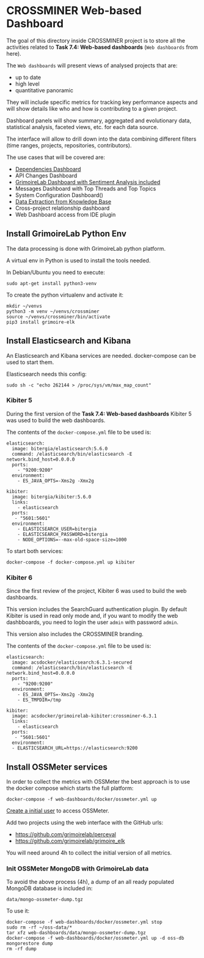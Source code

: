# CROSSMINER Web-based Dashboard

The goal of this directory inside CROSSMINER project is to store all the activities related to **Task 7.4: Web-based dashboards** (`Web dashboards` from here).

The `Web dashboards` will present views of analysed projects that are:

* up to date
* high level
* quantitative panoramic

They will include specific metrics for tracking key performance aspects and will show details like who and how is contributing to a given project.

Dashboard panels will show summary, aggregated and evolutionary data, statistical analysis, faceted views, etc. for each data source.

The interface will allow to drill down into the data combining different filters (time ranges, projects, repositories, contributors).

The use cases that will be covered are:

* [Dependencies Dashboard](dependencies)
* API Changes Dashboard
* [GrimoireLab Dashboard with Sentiment Analysis included](sentiment)
* Messages Dashboard with Top Threads and Top Topics
* System Configuration Dashboard()
* [Data Extraction from Knowledge Base](ossmeter-metrics)
* Cross-project relationship dashboard
* Web Dashboard access from IDE plugin

## Install GrimoireLab Python Env

The data processing is done with GrimoireLab python platform.

A virtual env in Python is used to install the tools needed.

In Debian/Ubuntu you need to execute:

`sudo apt-get install python3-venv`

To create the python virtualenv and activate it:

```
mkdir ~/venvs
python3 -m venv ~/venvs/crossminer
source ~/venvs/crossminer/bin/activate
pip3 install grimoire-elk
```

## Install Elasticsearch and Kibana

An Elasticsearch and Kibana services are needed. docker-compose can be used to start them.

Elasticsearch needs this config:

`sudo sh -c "echo 262144 > /proc/sys/vm/max_map_count"`

### Kibiter 5

During the first version of the **Task 7.4: Web-based dashboards** Kibiter 5 was used
to build the web dashboards.

The contents of the `docker-compose.yml` file to be used is:

```
elasticsearch:
  image: bitergia/elasticsearch:5.6.0
  command: /elasticsearch/bin/elasticsearch -E network.bind_host=0.0.0.0
  ports:
    - "9200:9200"
  environment:
    - ES_JAVA_OPTS=-Xms2g -Xmx2g

kibiter:
  image: bitergia/kibiter:5.6.0
  links:
    - elasticsearch
  ports:
   - "5601:5601"
  environment:
    - ELASTICSEARCH_USER=bitergia
    - ELASTICSEARCH_PASSWORD=bitergia
    - NODE_OPTIONS=--max-old-space-size=1000
```

To start both services:

`docker-compose -f docker-compose.yml up kibiter`

### Kibiter 6

Since the first review of the project, Kibiter 6 was used to build the web dashboards.

This version includes the SearchGuard authentication plugin. By default Kibiter
is used in read only mode and, if you want to modify the web dashbboards, you need
to login the user `admin` with password `admin`. 

This version also includes the CROSSMINER branding.

The contents of the `docker-compose.yml` file to be used is:

```
elasticsearch:
  image: acsdocker/elasticsearch:6.3.1-secured
  command: /elasticsearch/bin/elasticsearch -E network.bind_host=0.0.0.0
  ports:
    - "9200:9200"
  environment:
    - ES_JAVA_OPTS=-Xms2g -Xmx2g
    - ES_TMPDIR=/tmp

kibiter:
  image: acsdocker/grimoirelab-kibiter:crossminer-6.3.1
  links:
    - elasticsearch
  ports:
   - "5601:5601"
  environment:
  - ELASTICSEARCH_URL=https://elasticsearch:9200
```



## Install OSSMeter services

In order to collect the metrics with OSSMeter the best approach is to
use the docker compose which starts the full platform:

`docker-compose -f web-dashboards/docker/ossmeter.yml up`

[Create a initial user](https://github.com/ossmeter/ossmeter/wiki/FAQ#adding-the-first-user-in-the-local-web-application) to access OSSMeter.

Add two projects using the web interface with the GitHub urls:

* https://github.com/grimoirelab/perceval
* https://github.com/grimoirelab/grimoire_elk

You will need around 4h to collect the initial version of all metrics.

### Init OSSMeter MongoDB with GrimoireLab data

To avoid the above process (4h), a dump of an all ready populated MongoDB database is included in:

`data/mongo-ossmeter-dump.tgz`

To use it:

```
docker-compose -f web-dashboards/docker/ossmeter.yml stop
sudo rm -rf ~/oss-data/*
tar xfz web-dashboards/data/mongo-ossmeter-dump.tgz
docker-compose -f web-dashboards/docker/ossmeter.yml up -d oss-db
mongorestore dump
rm -rf dump
```
